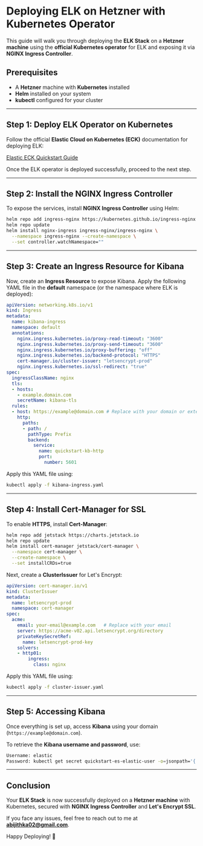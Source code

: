 # Deploying ELK on Hetzner with Kubernetes Operator

This guide will walk you through deploying the **ELK Stack** on a **Hetzner machine** using the **official Kubernetes operator** for ELK and exposing it via **NGINX Ingress Controller**.

## Prerequisites
- A **Hetzner** machine with **Kubernetes** installed
- **Helm** installed on your system
- **kubectl** configured for your cluster

---

## Step 1: Deploy ELK Operator on Kubernetes
Follow the official **Elastic Cloud on Kubernetes (ECK)** documentation for deploying ELK:

[Elastic ECK Quickstart Guide](https://www.elastic.co/guide/en/cloud-on-k8s/current/k8s-quickstart.html)

Once the ELK operator is deployed successfully, proceed to the next step.

---

## Step 2: Install the NGINX Ingress Controller
To expose the services, install **NGINX Ingress Controller** using Helm:

```sh
helm repo add ingress-nginx https://kubernetes.github.io/ingress-nginx  
helm repo update
helm install nginx-ingress ingress-nginx/ingress-nginx \
  --namespace ingress-nginx --create-namespace \
  --set controller.watchNamespace=""
```

---

## Step 3: Create an Ingress Resource for Kibana
Now, create an **Ingress Resource** to expose Kibana. Apply the following YAML file in the **default** namespace (or the namespace where ELK is deployed):

```yaml
apiVersion: networking.k8s.io/v1
kind: Ingress
metadata:
  name: kibana-ingress
  namespace: default
  annotations:
    nginx.ingress.kubernetes.io/proxy-read-timeout: "3600"
    nginx.ingress.kubernetes.io/proxy-send-timeout: "3600"
    nginx.ingress.kubernetes.io/proxy-buffering: "off"
    nginx.ingress.kubernetes.io/backend-protocol: "HTTPS"
    cert-manager.io/cluster-issuer: "letsencrypt-prod"
    nginx.ingress.kubernetes.io/ssl-redirect: "true"
spec:
  ingressClassName: nginx
  tls:
  - hosts:
    - example.domain.com
    secretName: kibana-tls
  rules:
  - host: https://example@domain.com # Replace with your domain or external IP
    http:
      paths:
      - path: /
        pathType: Prefix
        backend:
          service:
            name: quickstart-kb-http
            port:
              number: 5601
```

Apply this YAML file using:
```sh
kubectl apply -f kibana-ingress.yaml
```

---

## Step 4: Install Cert-Manager for SSL
To enable **HTTPS**, install **Cert-Manager**:

```sh
helm repo add jetstack https://charts.jetstack.io
helm repo update
helm install cert-manager jetstack/cert-manager \
  --namespace cert-manager \
  --create-namespace \
  --set installCRDs=true
```

Next, create a **ClusterIssuer** for Let's Encrypt:

```yaml
apiVersion: cert-manager.io/v1
kind: ClusterIssuer
metadata:
  name: letsencrypt-prod
  namespace: cert-manager
spec:
  acme:
    email: your-email@example.com   # Replace with your email
    server: https://acme-v02.api.letsencrypt.org/directory
    privateKeySecretRef:
      name: letsencrypt-prod-key
    solvers:
    - http01:
        ingress:
          class: nginx
```

Apply this YAML file using:
```sh
kubectl apply -f cluster-issuer.yaml
```

---

## Step 5: Accessing Kibana
Once everything is set up, access **Kibana** using your domain (`https://example@domain.com`).

To retrieve the **Kibana username and password**, use:

```sh
Username: elastic
Password: kubectl get secret quickstart-es-elastic-user -o=jsonpath='{.data.elastic}' | base64 --decode
```

---

## Conclusion
Your **ELK Stack** is now successfully deployed on a **Hetzner machine** with Kubernetes, secured with **NGINX Ingress Controller** and **Let's Encrypt SSL**.

If you face any issues, feel free to reach out to me at **abijithka02@gmail.com**.

Happy Deploying! 🚀

